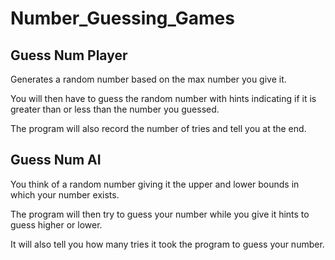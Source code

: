 # Number_Guessing_Games

## Guess Num Player
Generates a random number based on the max number you give it. 

You will then have to guess the random number with hints indicating if it is greater than or less than the number you guessed. 

The program will also record the number of tries and tell you at the end.

## Guess Num AI
You think of a random number giving it the upper and lower bounds in which your number exists. 

The program will then try to guess your number while you give it hints to guess higher or lower. 

It will also tell you how many tries it took the program to guess your number. 
